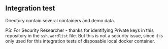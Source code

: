 ## Integration test 

Directory contain several containers and demo data. 

PS: For Security Researcher - thanks for identifying Private keys in this repository in the `ssh.wordlist` file. 
But this is not a security issue, since it is only used for this integration tests of disposable local docker container.
